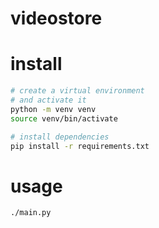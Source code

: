 # videostore

# install

```sh
# create a virtual environment
# and activate it
python -m venv venv
source venv/bin/activate

# install dependencies
pip install -r requirements.txt
```

# usage

```sh
./main.py
```

